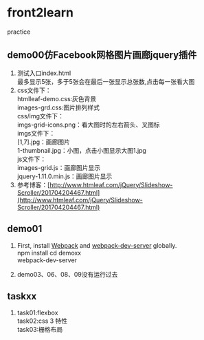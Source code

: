 # front2learn
practice

## demo00仿Facebook网格图片画廊jquery插件 ##
 1. 测试入口index.html  
    最多显示5张，多于5张会在最后一张显示总张数,点击每一张看大图
 2. css文件下：  
    htmlleaf-demo.css:灰色背景  
    images-grd.css:图片排列样式  
    css/img文件下：  
    imgs-grid-icons.png：看大图时的左右箭头、叉图标  
    imgs文件下：  
    [1,7].jpg：画廊图片  
    1-thumbnail.jpg：小图，点击小图显示大图1.jpg  
    js文件下：  
    images-grid.js：画廊图片显示  
    jquery-1.11.0.min.js：画廊图片显示
 3. 参考博客：[http://www.htmleaf.com/jQuery/Slideshow-Scroller/201704204467.html](http://www.htmleaf.com/jQuery/Slideshow-Scroller/201704204467.html)  

 ## demo01 ##
 1. First, install [Webpack](https://www.npmjs.com/package/webpack) and  [webpack-dev-server](https://www.npmjs.com/package/webpack-dev-server) globally.  
 npm install
 cd demoxx  
 webpack-dev-server

 2. demo03、06、08、09没有运行过去

 ## taskxx ##
 1. task01:flexbox  
    task02:css 3 特性  
    task03:栅格布局
